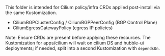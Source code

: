 This folder is intended for Cilium policy/infra CRDs applied post-install via the same
Kustomization.

- CiliumBGPClusterConfig / CiliumBGPPeerConfig (BGP Control Plane)
- CiliumEgressGatewayPolicy (egress IP policies)

Note: Ensure CRDs are present before applying these resources. The Kustomization for apps/cilium
will wait on cilium DS and hubble-ui deployments; if needed, split into a second Kustomization with
`dependsOn`.
